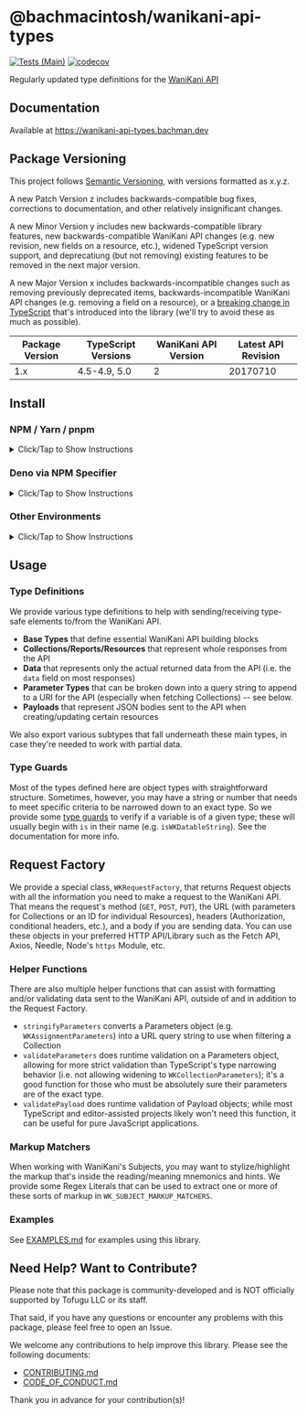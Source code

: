 # @bachmacintosh/wanikani-api-types

[![Tests (Main)](https://github.com/bachmacintosh/wanikani-api-types/actions/workflows/push.yml/badge.svg)](https://github.com/bachmacintosh/wanikani-api-types/actions/workflows/push.yml)
[![codecov](https://codecov.io/gh/bachmacintosh/wanikani-api-types/branch/main/graph/badge.svg?token=CCVBE1UM9M)](https://codecov.io/gh/bachmacintosh/wanikani-api-types)

Regularly updated type definitions for the [WaniKani API](https://docs.api.wanikani.com/20170710/)

## Documentation

Available at https://wanikani-api-types.bachman.dev

## Package Versioning

This project follows [Semantic Versioning](https://semver.org/spec/v2.0.0.html), with versions formatted as x.y.z.

A new Patch Version z includes backwards-compatible bug fixes, corrections to documentation, and other relatively insignificant changes.

A new Minor Version y includes new backwards-compatible library features, new backwards-compatible WaniKani API changes (e.g. new revision, new fields on a resource, etc.), widened TypeScript version support, and deprecatiung (but not removing) existing features to be removed in the next major version.

A new Major Version x includes backwards-incompatible changes such as removing previously deprecated items, backwards-incompatible WaniKani API changes (e.g. removing a field on a resource), or a [breaking change in TypeScript](https://github.com/microsoft/TypeScript/wiki/Breaking-Changes) that's introduced into the library (we'll try to avoid these as much as possible).

| Package Version | TypeScript Versions | WaniKani API Version | Latest API Revision |
| --------------- | ------------------- | -------------------- | ------------------- |
| 1.x             | 4.5-4.9, 5.0        | 2                    | 20170710            |

## Install

### NPM / Yarn / pnpm

<details>
<summary>Click/Tap to Show Instructions</summary>

Run the following command pertaining to your package manager:

```shell
npm install @bachmacintosh/wanikani-api-types
```

```shell
yarn add @bachmacintosh/wanikani-api-types
```

```shell
pnpm install @bachmacintosh/wanikani-api-types
```

Then, import using one of two methods.

#### Specific API Revision (Recommended)

The module you import from matches a [WaniKani API Revision](https://docs.api.wanikani.com/20170710/#revisions-aka-versioning); you shouldn't expect any breaking changes from the package.

```typescript
import type { WKAssignmentParameters, WKDatableString } from "@bachmacintosh/wanikani-api-types/dist/v20170710";
import { stringifyParameters } from "@bachmacintosh/wanikani-api-types/dist/v20170710";
```

#### Latest API Revision (Not Recommended)

Importing from the index module will always provide types, methods, etc. for use with the latest and greatest API Revision.

```typescript
import type { WKAssignmentParameters, WKDatableString } from "@bachmacintosh/wanikani-api-types";
import { stringifyParameters } from "@bachmacintosh/wanikani-api-types";
```

</details>

### Deno via NPM Specifier

<details>
<summary>Click/Tap to Show Instructions</summary>

Deno version 1.28 and up can import the library using an [npm specifier](https://deno.land/manual@v1.31.3/node/npm_specifiers).

**Be sure to replace `x.y.z` with your desired version number.**

#### Specific API Revision (Recommended)

The module you import from matches a [WaniKani API Revision](https://docs.api.wanikani.com/20170710/#revisions-aka-versioning); you shouldn't expect any breaking changes from the package.

```typescript
import type {
  WKAssignmentParameters,
  WKDatableString,
} from "npm:@bachmacintosh/wanikani-api-types@x.y.z/dist/v20170710";
import { stringifyParameters } from "npm:@bachmacintosh/wanikani-api-types@x.y.z/dist/v20170710";
```

#### Latest API Revision (Not Recommended)

Importing from the index module will always provide types, methods, etc. for use with the latest and greatest API Revision.

```typescript
import type { WKAssignmentParameters, WKDatableString } from "npm:@bachmacintosh/wanikani-api-types@x.y.z";
import { stringifyParameters } from "npm:@bachmacintosh/wanikani-api-types@x.y.z";
```

</details>

### Other Environments

<details>

<summary>Click/Tap to Show Instructions</summary>

You can import the modules directly with `esm.sh`.

**Be sure to replace `x.y.z` with your desired version number.**

#### Specific API Revision (Recommended)

The module you import from matches a [WaniKani API Revision](https://docs.api.wanikani.com/20170710/#revisions-aka-versioning); you shouldn't expect any breaking changes from the package.

```typescript
import type {
  WKAssignmentParameters,
  WKDatableString,
} from "https://esm.sh/@bachmacintosh/wanikani-api-types@x.y.z/dist/v20170710.js";
import { stringifyParameters } from "https://esm.sh/@bachmacintosh/wanikani-api-types@x.y.z/dist/v20170710.js";
```

#### Latest API Revision (Not Recommended)

Importing from the index module will always provide types, methods, etc. for use with the latest and greatest API Revision.

```typescript
import type { WKAssignmentParameters, WKDatableString } from "https://esm.sh/@bachmacintosh/wanikani-api-types@x.y.z";
import { stringifyParameters } from "https://esm.sh/@bachmacintosh/wanikani-api-types@x.y.z";
```

</details>

## Usage

### Type Definitions

We provide various type definitions to help with sending/receiving type-safe elements to/from the WaniKani API.

- **Base Types** that define essential WaniKani API building blocks
- **Collections/Reports/Resources** that represent whole responses from the API
- **Data** that represents only the actual returned data from the API (i.e. the `data` field on most responses)
- **Parameter Types** that can be broken down into a query string to append to a URI for the API (especially when fetching Collections) -- see below.
- **Payloads** that represent JSON bodies sent to the API when creating/updating certain resources

We also export various subtypes that fall underneath these main types, in case they're needed to work with partial data.

### Type Guards

Most of the types defined here are object types with straightforward structure. Sometimes, however, you may have a string or number that needs to meet specific criteria to be narrowed down to an exact type. So we provide some [type guards](https://www.typescriptlang.org/docs/handbook/2/narrowing.html#using-type-predicates) to verify if a variable is of a given type; these will usually begin with `is` in their name (e.g. `isWKDatableString`). See the documentation for more info.

## Request Factory

We provide a special class, `WKRequestFactory`, that returns Request objects with all the information you need to make a request to the WaniKani API. That means the request's method (`GET`, `POST`, `PUT`), the URL (with parameters for Collections or an ID for individual Resources), headers (Authorization, conditional headers, etc.), and a body if you are sending data. You can use these objects in your preferred HTTP API/Library such as the Fetch API, Axios, Needle, Node's `https` Module, etc.

### Helper Functions

There are also multiple helper functions that can assist with formatting and/or validating data sent to the WaniKani API, outside of and in addition to the Request Factory.

- `stringifyParameters` converts a Parameters object (e.g. `WKAssignmentParameters`) into a URL query string to use when filtering a Collection
- `validateParameters` does runtime validation on a Parameters object, allowing for more strict validation than TypeScript's type narrowing behavior (i.e. not allowing widening to `WKCollectionParameters`); it's a good function for those who must be absolutely sure their parameters are of the exact type.
- `validatePayload` does runtime validation of Payload objects; while most TypeScript and editor-assisted projects likely won't need this function, it can be useful for pure JavaScript applications.

### Markup Matchers

When working with WaniKani's Subjects, you may want to stylize/highlight the markup that's inside the reading/meaning mnemonics and hints. We provide some Regex Literals that can be used to extract one or more of these sorts of markup in `WK_SUBJECT_MARKUP_MATCHERS`.

### Examples

See [EXAMPLES.md](https://github.com/bachmacintosh/wanikani-api-types/blob/main/EXAMPLES.md) for examples using this library.

## Need Help? Want to Contribute?

Please note that this package is community-developed and is NOT officially supported by Tofugu LLC or its staff.

That said, if you have any questions or encounter any problems with this package, please feel free to open an Issue.

We welcome any contributions to help improve this library. Please see the following documents:

- [CONTRIBUTING.md](https://github.com/bachmacintosh/wanikani-api-types/blob/main/CONTRIBUTING.md)
- [CODE_OF_CONDUCT.md](https://github.com/bachmacintosh/wanikani-api-types/blob/main/CODE_OF_CONDUCT.md)

Thank you in advance for your contribution(s)!
